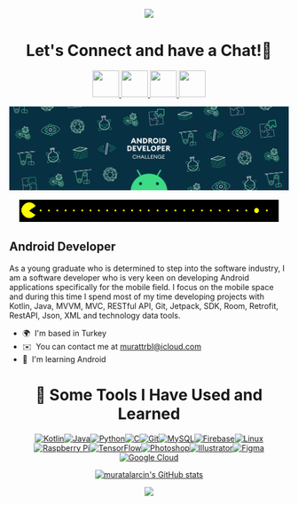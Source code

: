 

<p align="center">
  <img src="https://capsule-render.vercel.app/api?text=Hey%20Everyone!%F0%9F%95%B9%EF%B8%8F&animation=fadeIn&type=waving&color=gradient&height=100"/>
</p>


<h1 align="center">
  Let's Connect and have a Chat!💬
</h1>

<p align="center">
<a href="https://www.github.com/muratalarcin" target="_blank" rel="noreferrer">
  <picture>
    <source media="(prefers-color-scheme: dark)" srcset="https://raw.githubusercontent.com/danielcranney/readme-generator/main/public/icons/socials/github-dark.svg" />
    <source media="(prefers-color-scheme: light)" srcset="https://raw.githubusercontent.com/danielcranney/readme-generator/main/public/icons/socials/github.svg" />
    <img src="https://raw.githubusercontent.com/danielcranney/readme-generator/main/public/icons/socials/github.svg" width="48" height="48" />
  </picture>
</a>

<a href="https://www.linkedin.com/in/murat-alarcin" target="_blank" rel="noreferrer">
  <picture>
    <source media="(prefers-color-scheme: dark)" srcset="https://raw.githubusercontent.com/danielcranney/readme-generator/main/public/icons/socials/linkedin-dark.svg" />
    <source media="(prefers-color-scheme: light)" srcset="https://raw.githubusercontent.com/danielcranney/readme-generator/main/public/icons/socials/linkedin.svg" />
    <img src="https://raw.githubusercontent.com/danielcranney/readme-generator/main/public/icons/socials/linkedin.svg" width="48" height="48" />
  </picture>
</a>

<a href="https://medium.com/@muratalarcin" target="_blank" rel="noreferrer">
  <picture>
    <source media="(prefers-color-scheme: dark)" srcset="https://raw.githubusercontent.com/danielcranney/readme-generator/main/public/icons/socials/medium-dark.svg" />
    <source media="(prefers-color-scheme: light)" srcset="https://raw.githubusercontent.com/danielcranney/readme-generator/main/public/icons/socials/medium.svg" />
    <img src="https://raw.githubusercontent.com/danielcranney/readme-generator/main/public/icons/socials/medium.svg" width="48" height="48" />
  </picture>
</a>


<a href="https://www.instagram.com/murattrbl" target="_blank" rel="noreferrer">
  <picture>
    <source media="(prefers-color-scheme: dark)" srcset="https://raw.githubusercontent.com/danielcranney/readme-generator/main/public/icons/socials/instagram.svg" />
    <source media="(prefers-color-scheme: light)" srcset="https://raw.githubusercontent.com/danielcranney/readme-generator/main/public/icons/socials/instagram.svg" />
    <img src="https://raw.githubusercontent.com/danielcranney/readme-generator/main/public/icons/socials/medium.svg" width="48" height="48" />
  </picture>
</a>
</p>

<p align="center">
  <img src="https://github.com/muratalarcin/muratalarcin/blob/main/1.gif" width="auto" height="auto">
</p>

<p align="center">
  <img src="https://github.com/muratalarcin/muratalarcin/blob/main/11.gif" width="auto" height="auto">
</p>


Android Developer
-----------------

As a young graduate who is determined to step into the software industry, I am a software developer who is very keen on developing Android applications specifically for the mobile field. I focus on the mobile space and during this time I spend most of my time developing projects with Kotlin, Java, MVVM, MVC, RESTful API, Git, Jetpack, SDK, Room, Retrofit, RestAPI, Json, XML and technology data tools.

* 🌍  I'm based in Turkey
* ✉️  You can contact me at [murattrbl@icloud.com](mailto:murattrbl@icloud.com)
* 🧠  I'm learning Android

<h1 align="center">
  🚀  Some Tools I Have Used and Learned
</h1>




<p align="center">
<a href="https://kotlinlang.org/" target="_blank" rel="noreferrer"><img src="https://raw.githubusercontent.com/danielcranney/readme-generator/main/public/icons/skills/kotlin-colored.svg" width="36" height="36" alt="Kotlin" /></a><a href="https://www.oracle.com/java/" target="_blank" rel="noreferrer"><img src="https://raw.githubusercontent.com/danielcranney/readme-generator/main/public/icons/skills/java-colored.svg" width="36" height="36" alt="Java" /></a><a href="https://www.python.org/" target="_blank" rel="noreferrer"><img src="https://raw.githubusercontent.com/danielcranney/readme-generator/main/public/icons/skills/python-colored.svg" width="36" height="36" alt="Python" /></a><a href="https://docs.microsoft.com/en-us/cpp/?view=msvc-170" target="_blank" rel="noreferrer"><img src="https://raw.githubusercontent.com/danielcranney/readme-generator/main/public/icons/skills/c-colored.svg" width="36" height="36" alt="C" /></a><a href="https://git-scm.com/" target="_blank" rel="noreferrer"><img src="https://raw.githubusercontent.com/danielcranney/readme-generator/main/public/icons/skills/git-colored.svg" width="36" height="36" alt="Git" /></a><a href="https://www.mysql.com/" target="_blank" rel="noreferrer"><img src="https://raw.githubusercontent.com/danielcranney/readme-generator/main/public/icons/skills/mysql-colored.svg" width="36" height="36" alt="MySQL" /></a><a href="https://firebase.google.com/" target="_blank" rel="noreferrer"><img src="https://raw.githubusercontent.com/danielcranney/readme-generator/main/public/icons/skills/firebase-colored.svg" width="36" height="36" alt="Firebase" /></a><a href="https://www.linux.org" target="_blank" rel="noreferrer"><img src="https://raw.githubusercontent.com/danielcranney/readme-generator/main/public/icons/skills/linux-colored.svg" width="36" height="36" alt="Linux" /></a><a href="https://www.raspberrypi.org/" target="_blank" rel="noreferrer"><img src="https://raw.githubusercontent.com/danielcranney/readme-generator/main/public/icons/skills/raspberrypi-colored.svg" width="36" height="36" alt="Raspberry Pi" /></a><a href="https://www.tensorflow.org/" target="_blank" rel="noreferrer"><img src="https://raw.githubusercontent.com/danielcranney/readme-generator/main/public/icons/skills/tensorflow-colored.svg" width="36" height="36" alt="TensorFlow" /></a><a href="https://www.adobe.com/uk/products/photoshop.html" target="_blank" rel="noreferrer"><img src="https://raw.githubusercontent.com/danielcranney/readme-generator/main/public/icons/skills/photoshop-colored.svg" width="36" height="36" alt="Photoshop" /></a><a href="https://www.adobe.com/uk/products/illustrator.html" target="_blank" rel="noreferrer"><img src="https://raw.githubusercontent.com/danielcranney/readme-generator/main/public/icons/skills/illustrator-colored.svg" width="36" height="36" alt="Illustrator" /></a><a href="https://www.figma.com/" target="_blank" rel="noreferrer"><img src="https://raw.githubusercontent.com/danielcranney/readme-generator/main/public/icons/skills/figma-colored.svg" width="36" height="36" alt="Figma" /></a><a href="https://cloud.google.com/" target="_blank" rel="noreferrer"><img src="https://raw.githubusercontent.com/danielcranney/readme-generator/main/public/icons/skills/googlecloud-colored.svg" width="36" height="36" alt="Google Cloud" /></a>
</p>


<p align="center">
<a href="http://www.github.com/muratalarcin"><img src="https://github-readme-stats.vercel.app/api?username=muratalarcin&show_icons=true&hide=issues,contribs&count_private=true&title_color=2f97c1&text_color=0cf574&icon_color=f5b700&bg_color=040f0f&hide_border=false&show_icons=true" alt="muratalarcin's GitHub stats" /></a>
</p>





<p align="center">
  <img src="https://capsule-render.vercel.app/api?type=waving&color=gradient&height=100&section=footer"/>
</p>

